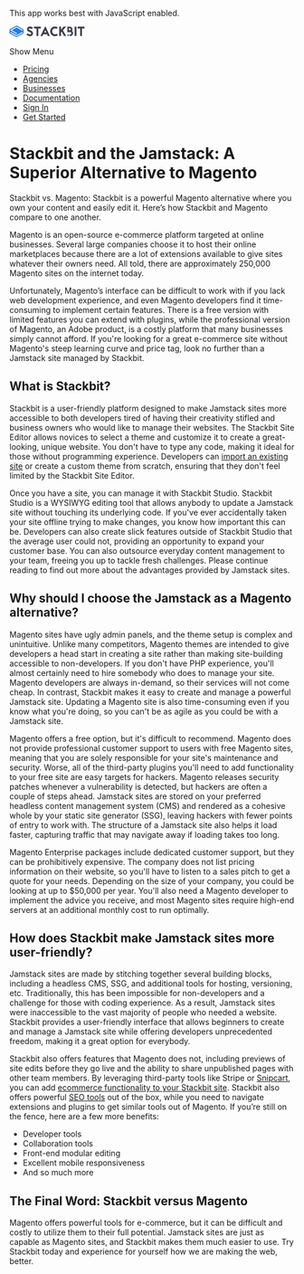 This app works best with JavaScript enabled.

<a href="/" class="masthead-logo"><img src="/images/logo_alt.svg" alt="Stackbit logo" width="133" height="20" /></a>

<span class="screen-reader-text">Show Menu</span><span class="masthead-menu-icon" aria-hidden="true"></span>

-   [Pricing](/pricing)
-   [Agencies](/agencies)
-   [Businesses](/businesses)
-   [Documentation](https://www.stackbit.com/docs/)
-   [Sign In](https://app.stackbit.com/)
-   <a href="https://app.stackbit.com/create" class="button-component button-component-theme-accent button-component-hollow"><span>Get Started</span></a>

Stackbit and the Jamstack: A Superior Alternative to Magento
============================================================

Stackbit vs. Magento: Stackbit is a powerful Magento alternative where you own your content and easily edit it. Here’s how Stackbit and Magento compare to one another.

Magento is an open-source e-commerce platform targeted at online businesses. Several large companies choose it to host their online marketplaces because there are a lot of extensions available to give sites whatever their owners need. All told, there are approximately 250,000 Magento sites on the internet today.

Unfortunately, Magento’s interface can be difficult to work with if you lack web development experience, and even Magento developers find it time-consuming to implement certain features. There is a free version with limited features you can extend with plugins, while the professional version of Magento, an Adobe product, is a costly platform that many businesses simply cannot afford. If you're looking for a great e-commerce site without Magento's steep learning curve and price tag, look no further than a Jamstack site managed by Stackbit.

What is Stackbit?
-----------------

Stackbit is a user-friendly platform designed to make Jamstack sites more accessible to both developers tired of having their creativity stifled and business owners who would like to manage their websites. The Stackbit Site Editor allows novices to select a theme and customize it to create a great-looking, unique website. You don't have to type any code, making it ideal for those without programming experience. Developers can [import an existing site](https://app.stackbit.com/import) or create a custom theme from scratch, ensuring that they don't feel limited by the Stackbit Site Editor.

Once you have a site, you can manage it with Stackbit Studio. Stackbit Studio is a WYSIWYG editing tool that allows anybody to update a Jamstack site without touching its underlying code. If you've ever accidentally taken your site offline trying to make changes, you know how important this can be. Developers can also create slick features outside of Stackbit Studio that the average user could not, providing an opportunity to expand your customer base. You can also outsource everyday content management to your team, freeing you up to tackle fresh challenges. Please continue reading to find out more about the advantages provided by Jamstack sites.

Why should I choose the Jamstack as a Magento alternative?
----------------------------------------------------------

Magento sites have ugly admin panels, and the theme setup is complex and unintuitive. Unlike many competitors, Magento themes are intended to give developers a head start in creating a site rather than making site-building accessible to non-developers. If you don't have PHP experience, you'll almost certainly need to hire somebody who does to manage your site. Magento developers are always in-demand, so their services will not come cheap. In contrast, Stackbit makes it easy to create and manage a powerful Jamstack site. Updating a Magento site is also time-consuming even if you know what you're doing, so you can't be as agile as you could be with a Jamstack site.

Magento offers a free option, but it's difficult to recommend. Magento does not provide professional customer support to users with free Magento sites, meaning that you are solely responsible for your site's maintenance and security. Worse, all of the third-party plugins you'll need to add functionality to your free site are easy targets for hackers. Magento releases security patches whenever a vulnerability is detected, but hackers are often a couple of steps ahead. Jamstack sites are stored on your preferred headless content management system (CMS) and rendered as a cohesive whole by your static site generator (SSG), leaving hackers with fewer points of entry to work with. The structure of a Jamstack site also helps it load faster, capturing traffic that may navigate away if loading takes too long.

Magento Enterprise packages include dedicated customer support, but they can be prohibitively expensive. The company does not list pricing information on their website, so you'll have to listen to a sales pitch to get a quote for your needs. Depending on the size of your company, you could be looking at up to $50,000 per year. You'll also need a Magento developer to implement the advice you receive, and most Magento sites require high-end servers at an additional monthly cost to run optimally. 

How does Stackbit make Jamstack sites more user-friendly?
---------------------------------------------------------

Jamstack sites are made by stitching together several building blocks, including a headless CMS, SSG, and additional tools for hosting, versioning, etc. Traditionally, this has been impossible for non-developers and a challenge for those with coding experience. As a result, Jamstack sites were inaccessible to the vast majority of people who needed a website. Stackbit provides a user-friendly interface that allows beginners to create and manage a Jamstack site while offering developers unprecedented freedom, making it a great option for everybody.

Stackbit also offers features that Magento does not, including previews of site edits before they go live and the ability to share unpublished pages with other team members. By leveraging third-party tools like Stripe or [Snipcart](https://snipcart.com/blog/manage-jamstack-websites-stackbit), you can add [ecommerce functionality to your Stackbit site](https://www.stackbit.com/blog/ecommerce-jamstack/). Stackbit also offers powerful [SEO tools](https://www.stackbit.com/blog/seo-tools/) out of the box, while you need to navigate extensions and plugins to get similar tools out of Magento. If you’re still on the fence, here are a few more benefits:

-   Developer tools
-   Collaboration tools
-   Front-end modular editing
-   Excellent mobile responsiveness
-   And so much more

The Final Word: Stackbit versus Magento
---------------------------------------

Magento offers powerful tools for e-commerce, but it can be difficult and costly to utilize them to their full potential. Jamstack sites are just as capable as Magento sites, and Stackbit makes them much easier to use. Try Stackbit today and experience for yourself how we are making the web, better.










